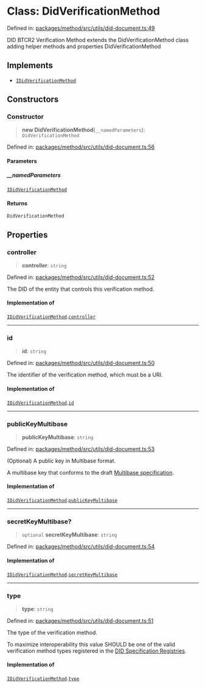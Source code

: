 # Class: DidVerificationMethod

Defined in: [packages/method/src/utils/did-document.ts:49](https://github.com/dcdpr/did-btcr2-js/blob/4a717493e735221d072999f212891939f4de3f23/packages/method/src/utils/did-document.ts#L49)

DID BTCR2 Verification Method extends the DidVerificationMethod class adding helper methods and properties
 DidVerificationMethod

## Implements

- [`IDidVerificationMethod`](../interfaces/IDidVerificationMethod.md)

## Constructors

### Constructor

> **new DidVerificationMethod**(`__namedParameters`): `DidVerificationMethod`

Defined in: [packages/method/src/utils/did-document.ts:56](https://github.com/dcdpr/did-btcr2-js/blob/4a717493e735221d072999f212891939f4de3f23/packages/method/src/utils/did-document.ts#L56)

#### Parameters

##### \_\_namedParameters

[`IDidVerificationMethod`](../interfaces/IDidVerificationMethod.md)

#### Returns

`DidVerificationMethod`

## Properties

### controller

> **controller**: `string`

Defined in: [packages/method/src/utils/did-document.ts:52](https://github.com/dcdpr/did-btcr2-js/blob/4a717493e735221d072999f212891939f4de3f23/packages/method/src/utils/did-document.ts#L52)

The DID of the entity that controls this verification method.

#### Implementation of

[`IDidVerificationMethod`](../interfaces/IDidVerificationMethod.md).[`controller`](../interfaces/IDidVerificationMethod.md#controller)

***

### id

> **id**: `string`

Defined in: [packages/method/src/utils/did-document.ts:50](https://github.com/dcdpr/did-btcr2-js/blob/4a717493e735221d072999f212891939f4de3f23/packages/method/src/utils/did-document.ts#L50)

The identifier of the verification method, which must be a URI.

#### Implementation of

[`IDidVerificationMethod`](../interfaces/IDidVerificationMethod.md).[`id`](../interfaces/IDidVerificationMethod.md#id)

***

### publicKeyMultibase

> **publicKeyMultibase**: `string`

Defined in: [packages/method/src/utils/did-document.ts:53](https://github.com/dcdpr/did-btcr2-js/blob/4a717493e735221d072999f212891939f4de3f23/packages/method/src/utils/did-document.ts#L53)

(Optional) A public key in Multibase format.

A multibase key that conforms to the draft
[Multibase specification](https://datatracker.ietf.org/doc/draft-multiformats-multibase/).

#### Implementation of

[`IDidVerificationMethod`](../interfaces/IDidVerificationMethod.md).[`publicKeyMultibase`](../interfaces/IDidVerificationMethod.md#publickeymultibase)

***

### secretKeyMultibase?

> `optional` **secretKeyMultibase**: `string`

Defined in: [packages/method/src/utils/did-document.ts:54](https://github.com/dcdpr/did-btcr2-js/blob/4a717493e735221d072999f212891939f4de3f23/packages/method/src/utils/did-document.ts#L54)

#### Implementation of

[`IDidVerificationMethod`](../interfaces/IDidVerificationMethod.md).[`secretKeyMultibase`](../interfaces/IDidVerificationMethod.md#secretkeymultibase)

***

### type

> **type**: `string`

Defined in: [packages/method/src/utils/did-document.ts:51](https://github.com/dcdpr/did-btcr2-js/blob/4a717493e735221d072999f212891939f4de3f23/packages/method/src/utils/did-document.ts#L51)

The type of the verification method.

To maximize interoperability this value SHOULD be one of the valid verification method types
registered in the [DID Specification Registries](https://www.w3.org/TR/did-spec-registries/#verification-method-types).

#### Implementation of

[`IDidVerificationMethod`](../interfaces/IDidVerificationMethod.md).[`type`](../interfaces/IDidVerificationMethod.md#type)
